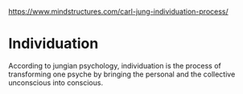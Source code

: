 https://www.mindstructures.com/carl-jung-individuation-process/


# Individuation

According to jungian psychology, individuation is the process of transforming one psyche by bringing the personal and the collective unconscious into conscious.

